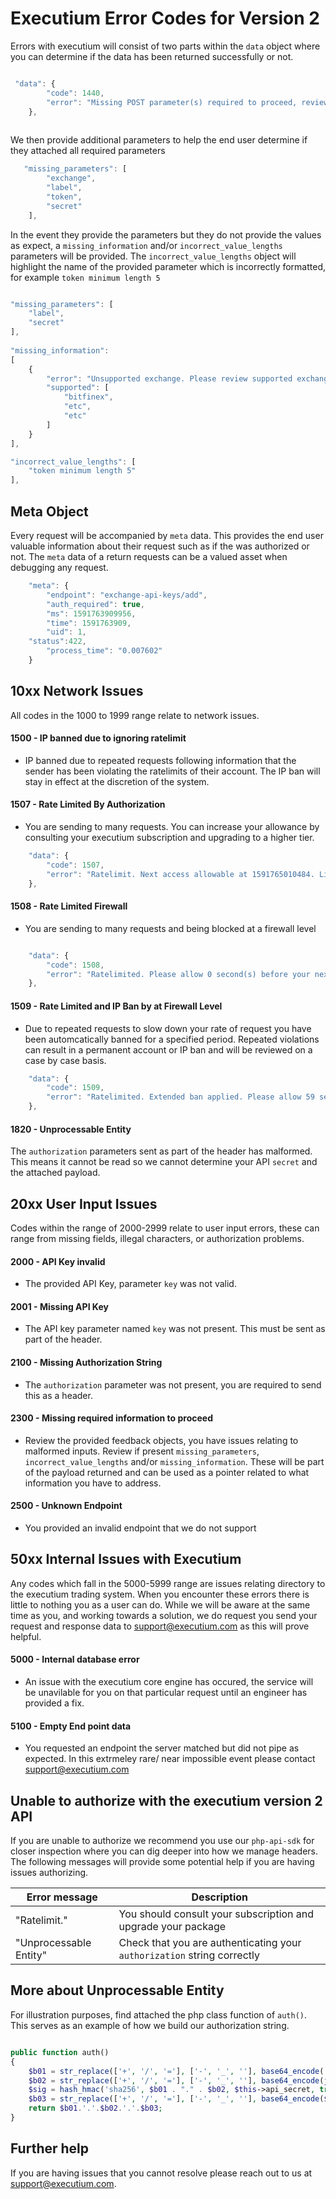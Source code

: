# Executium Error Codes for Version 2
Errors with executium will consist of two parts within the `data` object where you can determine if the data has been returned successfully or not.

```javascript

 "data": {
        "code": 1440,
        "error": "Missing POST parameter(s) required to proceed, review 'missing_parameters' for more information."
    },
    
```

We then provide additional parameters to help the end user determine if they attached all required parameters

```javascript
   "missing_parameters": [
        "exchange",
        "label",
        "token",
        "secret"
    ], 
```

In the event they provide the parameters but they do not provide the values as expect, a `missing_information` and/or `incorrect_value_lengths` parameters will be provided. The `incorrect_value_lengths` object will highlight the name of the provided parameter which is incorrectly formatted, for example `token minimum length 5`

```javascript

"missing_parameters": [
    "label",
    "secret"
],
    
"missing_information": 
[
    {
        "error": "Unsupported exchange. Please review supported exchange list",
        "supported": [
            "bitfinex",
            "etc",
            "etc"
        ]
    }
],

"incorrect_value_lengths": [
    "token minimum length 5"
],

```

## Meta Object
Every request will be accompanied by `meta` data. This provides the end user valuable information about their request such as if the was  authorized or not. The `meta` data of a return requests can be a valued asset when debugging any request.

```javascript
    "meta": {
        "endpoint": "exchange-api-keys/add",
        "auth_required": true,
        "ms": 1591763909956,
        "time": 1591763909,
        "uid": 1,
	"status":422,
        "process_time": "0.007602"
    }
```

## 10xx Network Issues
All codes in the 1000 to 1999 range relate to network issues.

#### 1500 - IP banned due to ignoring ratelimit
- IP banned due to repeated requests following information that the sender has been violating the ratelimits of their account.  The IP ban will stay in effect at the discretion of the system.

#### 1507 - Rate Limited By Authorization
- You are sending to many requests. You can increase your allowance by consulting your executium subscription and upgrading to a higher tier.

```javascript
    "data": {
        "code": 1507,
        "error": "Ratelimit. Next access allowable at 1591765010484. Limit set to 1 request per 1000ms"
    },
```   

#### 1508 - Rate Limited Firewall
- You are sending to many requests and being blocked at a firewall level

```javascript

    "data": {
        "code": 1508,
        "error": "Ratelimited. Please allow 0 second(s) before your next request."
    },

```   

#### 1509 - Rate Limited and IP Ban by at Firewall Level 
- Due to repeated requests to slow down your rate of request you have been automcatically banned for a specified period. Repeated violations can result in a permanent account or IP ban and will be reviewed on a case by case basis.

```javascript
    "data": {
        "code": 1509,
        "error": "Ratelimited. Extended ban applied. Please allow 59 second(s) before your next request."
    },
```   

#### 1820 - Unprocessable Entity
The `authorization` parameters sent as part of the header has malformed. This means it cannot be read so we cannot determine your API `secret` and the attached payload.

## 20xx User Input Issues
Codes within the range of 2000-2999 relate to user input errors, these can range from missing fields, illegal characters, or authorization problems.

#### 2000 - API Key invalid
- The provided API Key, parameter `key` was not valid. 

#### 2001 - Missing API Key
- The API key parameter named `key` was not present. This must be sent as part of the header.

#### 2100 - Missing Authorization String
- The `authorization` parameter was not present, you are required to send this as a header.

#### 2300 - Missing required information to proceed
- Review the provided feedback objects, you have issues relating to malformed inputs. Review if present `missing_parameters`, `incorrect_value_lengths` and/or `missing_information`. These will be part of the payload returned and can be used as a pointer related to what information you have to address.

#### 2500 - Unknown Endpoint
- You provided an invalid endpoint that we do not support

## 50xx Internal Issues with Executium
Any codes which fall in the 5000-5999 range are issues relating directory to the executium trading system. When you encounter these errors there is little to nothing you as a user can do. While we will be aware at the same time as you, and working towards a solution, we do request you send your request and response data to support@executium.com as this will prove helpful.

#### 5000 - Internal database error
- An issue with the executium core engine has occured, the service will be unavilable for you on that particular request until an engineer has provided a fix.

#### 5100 - Empty End point data
- You requested an endpoint the server matched but did not pipe as expected. In this extrmeley rare/ near impossible event please contact support@executium.com

## Unable to authorize with the executium version 2 API
If you are unable to authorize we recommend you use our `php-api-sdk` for closer inspection where you can dig deeper into how we manage headers. The following messages will provide some potential help if you are having issues authorizing.

Error message | Description
------------ | ------------
"Ratelimit." | You should consult your subscription and upgrade your package
"Unprocessable Entity" | Check that you are authenticating your `authorization` string correctly

## More about Unprocessable Entity
For illustration purposes, find attached the php class function of `auth()`. This serves as an example of how we build our authorization string.

```php

public function auth()
{
	$b01 = str_replace(['+', '/', '='], ['-', '_', ''], base64_encode('{"typ":"JWT","alg":"HS256"}'));
	$b02 = str_replace(['+', '/', '='], ['-', '_', ''], base64_encode(json_encode($this->payload)));
	$sig = hash_hmac('sha256', $b01 . "." . $b02, $this->api_secret, true);
	$b03 = str_replace(['+', '/', '='], ['-', '_', ''], base64_encode($sig));
	return $b01.'.'.$b02.'.'.$b03;
}

```

## Further help
If you are having issues that you cannot resolve please reach out to us at support@executium.com.


    
